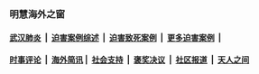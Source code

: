 
### 明慧海外之窗

####  [武汉肺炎](indexes/365.md?t=05081100) &nbsp;|&nbsp;  [迫害案例综述](indexes/328.md?t=05081100) &nbsp;|&nbsp; [迫害致死案例](indexes/277.md?t=05081100)  &nbsp;|&nbsp; [更多迫害案例](indexes/81.md?t=05081100)  &nbsp;|&nbsp; 
####  [时事评论](indexes/19.md?t=05081100) &nbsp;|&nbsp; [海外简讯](indexes/245.md?t=05081100)&nbsp;|&nbsp;  [社会支持](indexes/140.md?t=05081100) &nbsp;|&nbsp; [褒奖决议](indexes/282.md?t=05081100) &nbsp;|&nbsp; [社区报道](indexes/91.md?t=05081100)  &nbsp;|&nbsp; [天人之间](indexes/78.md?t=05081100) 

